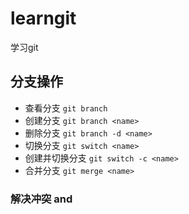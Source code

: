 # learngit
学习git

## 分支操作

+ 查看分支 `git branch`
+ 创建分支 `git branch <name>`
+ 删除分支 `git branch -d <name>`
+ 切换分支 `git switch <name>`
+ 创建并切换分支 `git switch -c <name>`
+ 合并分支 `git merge <name>`

### 解决冲突 and

